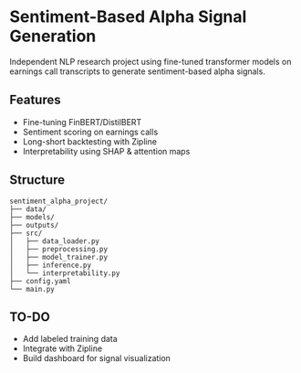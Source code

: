 # Sentiment-Based Alpha Signal Generation

Independent NLP research project using fine-tuned transformer models on earnings call transcripts to generate sentiment-based alpha signals.

## Features
- Fine-tuning FinBERT/DistilBERT
- Sentiment scoring on earnings calls
- Long-short backtesting with Zipline
- Interpretability using SHAP & attention maps

## Structure

```text
sentiment_alpha_project/
├── data/              
├── models/             
├── outputs/            
├── src/
│   ├── data_loader.py    
│   ├── preprocessing.py  
│   ├── model_trainer.py  
│   ├── inference.py      
│   └── interpretability.py 
├── config.yaml         
└── main.py             
```

## TO-DO
- Add labeled training data
- Integrate with Zipline
- Build dashboard for signal visualization
